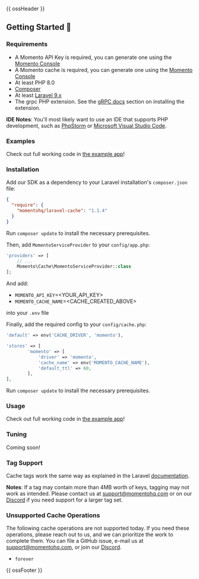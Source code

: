 {{ ossHeader }}

## Getting Started :running:

### Requirements

- A Momento API Key is required, you can generate one using
  the [Momento Console](https://console.gomomento.com)
- A Momento cache is required, you can generate one using
  the [Momento Console](https://console.gomomento.com/create)
- At least PHP 8.0
- [Composer](https://getcomposer.org/doc/00-intro.md)
- At least [Laravel 9.x](https://laravel.com/docs/9.x/installation)
- The grpc PHP extension. See the [gRPC docs](https://github.com/grpc/grpc/blob/v1.46.3/src/php/README.md) section on
  installing the extension.

**IDE Notes**: You'll most likely want to use an IDE that supports PHP development, such
as [PhpStorm](https://www.jetbrains.com/phpstorm/) or [Microsoft Visual Studio Code](https://code.visualstudio.com/).

### Examples

Check out full working code in [the example app](https://github.com/momentohq/laravel-example)!

### Installation

Add our SDK as a dependency to your Laravel installation's `composer.json` file:

```json
{
  "require": {
    "momentohq/laravel-cache": "1.1.4"
  }
}
```

Run `composer update` to install the necessary prerequisites.

Then, add `MomentoServiceProvider` to your `config/app.php`:

```php
'providers' => [
    // ...
    Momento\Cache\MomentoServiceProvider::class
];
```

And add:

- `MOMENTO_API_KEY`=<YOUR_API_KEY>
- `MOMENTO_CACHE_NAME`=<CACHE_CREATED_ABOVE>

into your `.env` file

Finally, add the required config to your `config/cache.php`:

```php
'default' => env('CACHE_DRIVER', 'momento'),

'stores' => [
        'momento' => [
            'driver' => 'momento',
            'cache_name' => env('MOMENTO_CACHE_NAME'),
            'default_ttl' => 60,
        ],
],
```

Run `composer update` to install the necessary prerequisites.

### Usage

Check out full working code in [the example app](https://github.com/momentohq/laravel-example)!

### Tuning

Coming soon!

### Tag Support

Cache tags work the same way as explained in the Laravel [documentation](https://laravel.com/docs/9.x/cache#cache-tags).

**Notes**: If a tag may contain more than 4MB worth of keys, tagging may not work as intended.
Please contact us at support@momentohq.com or on our [Discord](https://discord.com/invite/3HkAKjUZGq) if you need
support for a larger tag set.

### Unsupported Cache Operations

The following cache operations are not supported today.
If you need these operations, please reach out to us, and we can prioritize the work to complete them.
You can file a GitHub issue, e-mail us at support@momentohq.com, or join
our [Discord](https://discord.com/invite/3HkAKjUZGq).

- `forever`

{{ ossFooter }}
